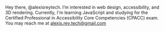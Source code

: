  Hey there, @alexisreytech.
 I’m interested in web design, accessibility, and 3D rendering.
 Currently, I'm learning JavaScript and studying for the Certified Professional in Accessibility Core Competencies (CPACC) exam.
 You may reach me at alexis.rey.tech@gmail.com

<!---
alexisreytech/alexisreytech is a ✨ special ✨ repository because its `README.md` (this file) appears on your GitHub profile.
You can click the Preview link to take a look at your changes.
--->
